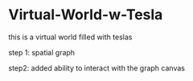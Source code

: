 # Virtual-World-w-Tesla

this is a virtual world filled with teslas

step 1:
spatial graph

step2:
added ability to interact with the graph canvas

